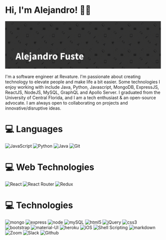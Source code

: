 # Hi, I'm Alejandro! 👋🏼

<img src='./banner.gif' alt='banner'>

I'm a software engineer at Revature. I'm passionate about creating technology to elevate people and make life a bit easier. Some technologies I enjoy working with include Java, Python, Javascript, MongoDB, ExpressJS, ReactJS, NodeJS, MySQL, GraphQL and Apollo Server. I graduated from the University of Central Florida, and I am a tech enthusiast & an open-source advocate. I am always open to collaborating on projects and innovative/disruptive ideas.

# 💻 Languages
![JavaScript](https://img.shields.io/badge/javascript-%23323330.svg?style=for-the-badge&logo=javascript&logoColor=%23F7DF1E) ![Python](https://img.shields.io/badge/python-3670A0?style=for-the-badge&logo=python&logoColor=ffdd54) ![Java](https://img.shields.io/badge/java-%23ED8B00.svg?style=for-the-badge&logo=java&logoColor=white) ![Git](https://img.shields.io/badge/git-%23F05033.svg?style=for-the-badge&logo=git&logoColor=white)

# 💻 Web Technologies
![React](https://img.shields.io/badge/react-%2320232a.svg?style=for-the-badge&logo=react&logoColor=%2361DAFB) ![React Router](https://img.shields.io/badge/React_Router-CA4245?style=for-the-badge&logo=react-router&logoColor=white) ![Redux](https://img.shields.io/badge/redux-%23593d88.svg?style=for-the-badge&logo=redux&logoColor=white)



# 💻 Technologies

 <img src='https://img.shields.io/badge/MongoDB-4EA94B?style=for-the-badge&logo=mongodb&logoColor=white' alt='mongo'> <img src='https://img.shields.io/badge/Express.js-404D59?style=for-the-badge' alt='express'> <img src='https://img.shields.io/badge/Node.js-43853D?style=for-the-badge&logo=node.js&logoColor=white' alt='node'> <img src='https://img.shields.io/badge/MySQL-00000F?style=for-the-badge&logo=mysql&logoColor=white' alt='mySQL'> <img src='https://img.shields.io/badge/HTML5-E34F26?style=for-the-badge&logo=html5&logoColor=white' alt='html5'> <img src='https://img.shields.io/badge/jQuery-0769AD?style=for-the-badge&logo=jquery&logoColor=white' alt='jQuery'> <img src='https://img.shields.io/badge/CSS3-1572B6?style=for-the-badge&logo=css3&logoColor=white' alt='css3'> <img src='https://img.shields.io/badge/Bootstrap-563D7C?style=for-the-badge&logo=bootstrap&logoColor=white' alt='bootstrap'> <img src='https://img.shields.io/badge/Material--UI-0081CB?style=for-the-badge&logo=material-ui&logoColor=white' alt='material-UI'>
<img src='https://img.shields.io/badge/Heroku-430098?style=for-the-badge&logo=heroku&logoColor=white' alt='heroku'> <img src='https://img.shields.io/badge/iOS-000000?style=for-the-badge&logo=ios&logoColor=white' alt='iOS'> <img src='https://img.shields.io/badge/Shell_Script-121011?style=for-the-badge&logo=gnu-bash&logoColor=white' alt='Shell Scripting'> <img src='https://img.shields.io/badge/Markdown-000000?style=for-the-badge&logo=markdown&logoColor=white' alt='markdown'> <img src='https://img.shields.io/badge/Zoom-2D8CFF?style=for-the-badge&logo=zoom&logoColor=white' alt='Zoom'> <img src='https://img.shields.io/badge/Slack-4A154B?style=for-the-badge&logo=slack&logoColor=white' alt='Slack'> <img src='https://img.shields.io/badge/GitHub-100000?style=for-the-badge&logo=github&logoColor=white' alt='Github'>
